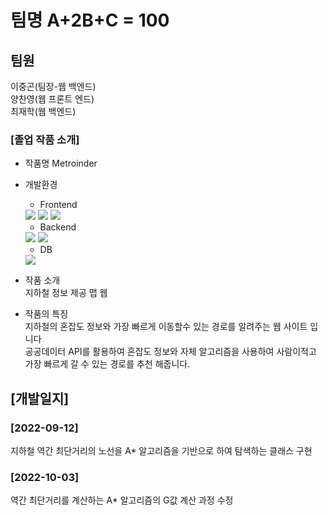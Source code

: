 # 팀명 A+2B+C = 100

## 팀원

이중곤(팀장-웹 백엔드)  
양찬영(웹 프론트 엔드)  
최재학(웹 백엔드)  

### [졸업 작품 소개]
* 작품명
Metroinder  
* 개발환경 
  + Frontend 
  <img src="https://img.shields.io/badge/html5-E34F26?style=for-the-badge&logo=html5&logoColor=white"> 
  <img src="https://img.shields.io/badge/css-1572B6?style=for-the-badge&logo=css3&logoColor=white"> 
  <img src="https://img.shields.io/badge/javascript-F7DF1E?style=for-the-badge&logo=javascript&logoColor=black">
  
  + Backend  
  <img src="https://img.shields.io/badge/java-007396?style=for-the-badge&logo=java&logoColor=white">
  <img src="https://img.shields.io/badge/springboot-6DB33F?style=for-the-badge&logo=springboot&logoColor=white">    
  
  + DB
  <img src="https://img.shields.io/badge/mysql-4479A1?style=for-the-badge&logo=mysql&logoColor=white">  
* 작품 소개  
지하철 정보 제공 맵 웹
* 작품의 특징  
지하철의 혼잡도 정보와 가장 빠르게 이동할수 있는 경로를 알려주는 웹 사이트 입니다  
공공데이터 API를 활용하여 혼잡도 정보와 자체 알고리즘을 사용하여 사람이적고 가장 빠르게 갈 수 있는 경로를 추천 해줍니다.
## [개발일지]

### [2022-09-12]
지하철 역간 최단거리의 노선을 A* 알고리즘을 기반으로 하여 탐색하는 클래스 구현

### [2022-10-03]
역간 최단거리를 계산하는 A* 알고리즘의 G값 계산 과정 수정